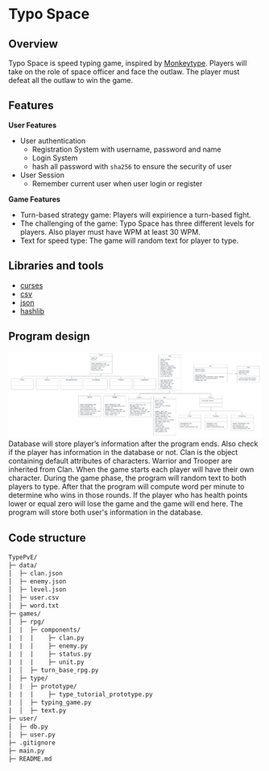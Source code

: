 # Typo Space 

## Overview
Typo Space is speed typing game, inspired by [Monkeytype](https://monkeytype.com/). Players will take on the role of space officer 
and face the outlaw. The player must defeat all the outlaw to win the game.

## Features

**User Features**

- User authentication
    - Registration System with username, password and name
    - Login System
    - hash all password with `sha256` to ensure the security of user
- User Session
    - Remember current user when user login or register


**Game Features**
- Turn-based strategy game: Players will expirience a turn-based fight.
- The challenging of the game: Typo Space has three different levels for players. Also player must have WPM at least 30 WPM.
- Text for speed type: The game will random text for player to type.

## Libraries and tools
- [curses](https://docs.python.org/3/howto/curses.html)
- [csv](https://docs.python.org/3/library/csv.html)
- [json](https://docs.python.org/3/library/json.html)
- [hashlib](https://docs.python.org/3/library/hashlib.html)


## Program design
![uml image](uml_diagram.png)
Database will store player’s information after the program ends. Also check if the player has information in the database or not. Clan is the object containing default attributes of characters. Warrior and Trooper are inherited from Clan. When the game starts each player will have their own character. During the game phase, the program will random text to both players to type. After that the program will compute word per minute to determine who wins in those rounds. If the player who has health points lower or equal zero will lose the game and the game will end here. The program will store both user's information in the database.

## Code structure
```
TypePvE/
├─ data/
│  ├─ clan.json
│  ├─ enemy.json
│  ├─ level.json
│  ├─ user.csv
│  ├─ word.txt
├─ games/
│  ├─ rpg/
│  |  ├─ components/
|  |  |    ├─ clan.py
|  |  |    ├─ enemy.py
|  |  |    ├─ status.py
|  |  |    ├─ unit.py
|  │  ├─ turn_base_rpg.py
│  ├─ type/
│  |  ├─ prototype/
|  |  |    ├─ type_tutorial_prototype.py
|  │  ├─ typing_game.py
|  │  ├─ text.py
├─ user/
│  ├─ db.py
│  ├─ user.py
├─ .gitignore
├─ main.py
├─ README.md
```


